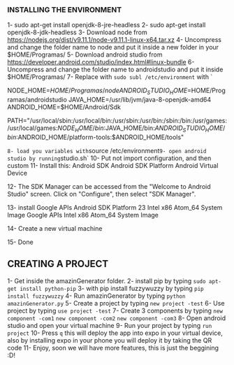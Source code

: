 ### INSTALLING THE ENVIRONMENT


1- sudo apt-get install openjdk-8-jre-headless
2- sudo apt-get install openjdk-8-jdk-headless
3- Download node from https://nodejs.org/dist/v9.11.1/node-v9.11.1-linux-x64.tar.xz
4- Uncompress and change the folder name to node and put it inside a new folder in your $HOME/Programas/
5- Download android studio from https://developer.android.com/studio/index.html#linux-bundle
6- Uncompress and change the folder name to androidstudio and put it inside $HOME/Programas/
7- Replace with `sudo subl /etc/environment` with 
`

NODE_HOME=$HOME/Programas/node
ANDROID_STUDIO_HOME=$HOME/Programas/androidstudio
JAVA_HOME=/usr/lib/jvm/java-8-openjdk-amd64
ANDROID_HOME=$HOME/Android/Sdk

PATH="/usr/local/sbin:/usr/local/bin:/usr/sbin:/usr/bin:/sbin:/bin:/usr/games:/usr/local/games:$NODE_HOME/bin:$JAVA_HOME/bin:$ANDROID_STUDIO_HOME/bin:$ANDROID_HOME/platform-tools:$ANDROID_HOME/tools"

`
8- load you variables with `source /etc/environment`
9- open android studio by running `studio.sh`
10- Put not import configuration, and then custom
11- Install this:
Android SDK
Android SDK Platform
Android Virtual Device


12- The SDK Manager can be accessed from the "Welcome to Android Studio" screen. Click on "Configure", then select "SDK Manager".

13- install 
Google APIs
Android SDK Platform 23
Intel x86 Atom_64 System Image
Google APIs Intel x86 Atom_64 System Image

14- Create a new virtual machine

15- Done


## CREATING A PROJECT
1- Get inside the amazinGenerator folder.
2- install pip by typing `sudo apt-get install python-pip`
3- with pip install fuzzywuzzy by typing `pip install fuzzywuzzy`
4- Run amazinGenerator by typing `python amazinGenerator.py`
5- Create a project by typing `new project -test`
6- Use project by typing `use project -test`
7- Create 3 components by typing `new component -com1` `new component -com2` `new component -com3`
8- Open android studio and open your virtual machine 
9- Run your project by typing `run project`
10- Press `q` this will deploy the app into expo in your virtual device, also by installing expo in your phone you will deploy it by taking the QR code
11- Enjoy, soon we will have more features, this is just the beggining :D!